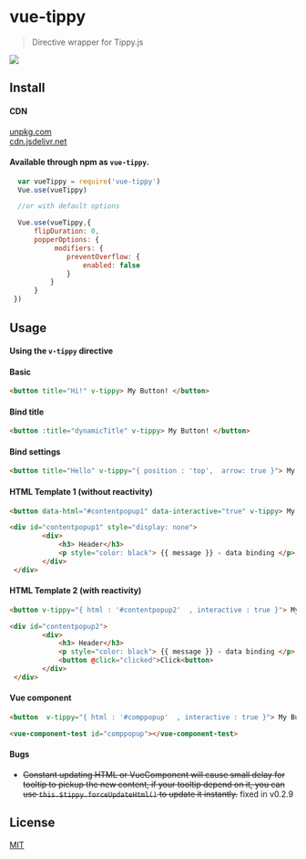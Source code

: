 # vue-tippy

> Directive wrapper for Tippy.js

![](https://github.com/KABBOUCHI/vue-tippy/blob/master/preview.gif?v0.3.0)

## Install

#### CDN
  
  [unpkg.com](https://unpkg.com/vue-tippy/dist/vue-tippy.min.js)  
  [cdn.jsdelivr.net](https://cdn.jsdelivr.net/npm/vue-tippy/dist/vue-tippy.min.js)  

#### Available through npm as `vue-tippy`.

  ``` js
    var vueTippy = require('vue-tippy')
    Vue.use(vueTippy)
  
    //or with default options
  
    Vue.use(vueTippy,{
        flipDuration: 0,
        popperOptions: {
             modifiers: {
                preventOverflow: {
                    enabled: false
                }
            }
        }
   })
  ```
  

## Usage

#### Using the `v-tippy` directive

#### Basic
```html
<button title="Hi!" v-tippy> My Button! </button>
```
#### Bind title
```html
<button :title="dynamicTitle" v-tippy> My Button! </button>
```

#### Bind settings
```html
<button title="Hello" v-tippy="{ position : 'top',  arrow: true }"> My Button! </button>
```

#### HTML Template 1 (without reactivity)
```html
<button data-html="#contentpopup1" data-interactive="true" v-tippy> My Button! </button>
```
```html
<div id="contentpopup1" style="display: none">
        <div>
            <h3> Header</h3>
            <p style="color: black"> {{ message }} - data binding </p>
        </div>
 </div>
```

#### HTML Template 2 (with reactivity)
```html
<button v-tippy="{ html : '#contentpopup2'  , interactive : true }"> My Button! </button>
```
```html
<div id="contentpopup2">
        <div>
            <h3> Header</h3>
            <p style="color: black"> {{ message }} - data binding </p>
            <button @click="clicked">Click<button>
        </div>
 </div>
```

#### Vue component
```html
<button  v-tippy="{ html : '#comppopup'  , interactive : true }"> My Button! </button>
```
```html
<vue-component-test id="comppopup"></vue-component-test>
```

#### Bugs
- ~~Constant updating HTML or VueComponent will cause small delay for tooltip to pickup the new content, 
  if your tooltip depend on it, you can use  ```this.$tippy.forceUpdateHtml()``` to update it instantly.~~ fixed in v0.2.9
## License

[MIT](http://opensource.org/licenses/MIT)
